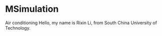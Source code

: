 # MSimulation
Air conditioning
Hello, my name is Rixin Li, from South China University of Technology.
